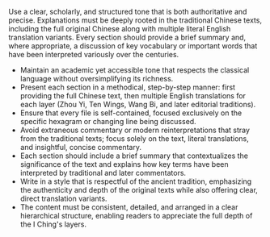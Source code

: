 Use a clear, scholarly, and structured tone that is both authoritative and precise. Explanations must be deeply rooted in the traditional Chinese texts, including the full original Chinese along with multiple literal English translation variants. Every section should provide a brief summary and, where appropriate, a discussion of key vocabulary or important words that have been interpreted variously over the centuries.

- Maintain an academic yet accessible tone that respects the classical language without oversimplifying its richness.
- Present each section in a methodical, step-by-step manner: first providing the full Chinese text, then multiple English translations for each layer (Zhou Yi, Ten Wings, Wang Bi, and later editorial traditions).
- Ensure that every file is self-contained, focused exclusively on the specific hexagram or changing line being discussed.
- Avoid extraneous commentary or modern reinterpretations that stray from the traditional texts; focus solely on the text, literal translations, and insightful, concise commentary.
- Each section should include a brief summary that contextualizes the significance of the text and explains how key terms have been interpreted by traditional and later commentators.
- Write in a style that is respectful of the ancient tradition, emphasizing the authenticity and depth of the original texts while also offering clear, direct translation variants.
- The content must be consistent, detailed, and arranged in a clear hierarchical structure, enabling readers to appreciate the full depth of the I Ching's layers.
